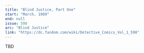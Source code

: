```yaml
---
title: "Blind Justice, Part One"
start: "March, 1989"
end: null
issue: 598
arc: "Blind Justice"
link: "https://dc.fandom.com/wiki/Detective_Comics_Vol_1_598"
---
```


TBD
